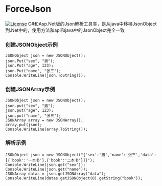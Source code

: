 # ForceJson

[![License](https://img.shields.io/badge/license-Apache%202-4EB1BA.svg)](https://www.apache.org/licenses/LICENSE-2.0.html)
C#和Asp.Net版的Json解析工具类，是从java中移植JsonObject到.Net中的，使用方法和api和java中的JsonObject完全一致

### 创建JSONObject示例
```
JSONObject json = new JSONObject();  
json.Put("sex", "男");  
json.Put("age", 123);  
json.Put("name", "张三");  
Console.WriteLine(json.ToString()); 
``` 


### 创建JSONArray示例
```
JSONObject json = new JSONObject();  
json.put("sex", "男");  
json.put("age", 123);  
json.put("name", "张三");  
JSONArray array = new JSONArray();  
array.put(json);  
Console.WriteLine(array.ToString());  
```

### 解析示例
```
JSONObject json = new JSONObject("{'sex':'男','name':'张三','data':[{'book':'一本书'},{'book':'二本书'}]}");  
Console.WriteLine(json.get("sex"));  
Console.WriteLine(json.get("name"));  
JSONArray datas = json.getJSONArray("data");  
Console.WriteLine(datas.getJSONObject(0).getString("book"));  
```